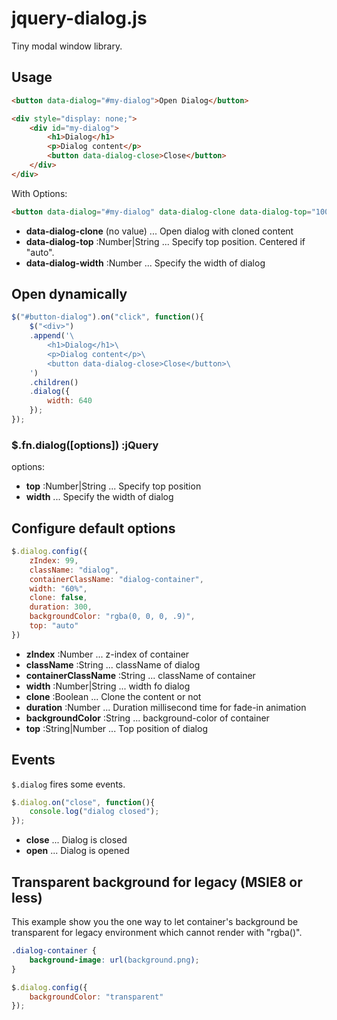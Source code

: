 
# jquery-dialog.js

Tiny modal window library.


## Usage

```html
<button data-dialog="#my-dialog">Open Dialog</button>

<div style="display: none;">
    <div id="my-dialog">
        <h1>Dialog</h1>
        <p>Dialog content</p>
        <button data-dialog-close>Close</button>
    </div>
</div>
```

With Options:

```html
<button data-dialog="#my-dialog" data-dialog-clone data-dialog-top="100">Open Dialog</button>
```

- **data-dialog-clone** (no value) ... Open dialog with cloned content
- **data-dialog-top** :Number|String ... Specify top position. Centered if "auto".
- **data-dialog-width** :Number ... Specify the width of dialog


## Open dynamically

```javascript
$("#button-dialog").on("click", function(){
    $("<div>")
    .append('\
        <h1>Dialog</h1>\
        <p>Dialog content</p>\
        <button data-dialog-close>Close</button>\
    ')
    .children()
    .dialog({
        width: 640
    });
});
```

### $.fn.dialog([options]) :jQuery

options:

- **top** :Number|String ... Specify top position
- **width** ... Specify the width of dialog


## Configure default options

```javascript
$.dialog.config({
    zIndex: 99,
    className: "dialog",
    containerClassName: "dialog-container",
    width: "60%",
    clone: false,
    duration: 300,
    backgroundColor: "rgba(0, 0, 0, .9)",
    top: "auto"
})
```

- **zIndex** :Number ... z-index of container
- **className** :String ... className of dialog
- **containerClassName** :String ... className of container
- **width** :Number|String ... width fo dialog
- **clone** :Boolean ... Clone the content or not
- **duration** :Number ... Duration millisecond time for fade-in animation
- **backgroundColor** :String ... background-color of container
- **top** :String|Number ... Top position of dialog


## Events

`$.dialog` fires some events.

```javascript
$.dialog.on("close", function(){
    console.log("dialog closed");
});
```

- **close** ... Dialog is closed
- **open** ... Dialog is opened


## Transparent background for legacy (MSIE8 or less)

This example show you the one way to let container's background be transparent
for legacy environment which cannot render with "rgba()".

```css
.dialog-container {
    background-image: url(background.png);
}
```

```javascript
$.dialog.config({
    backgroundColor: "transparent"
});
```